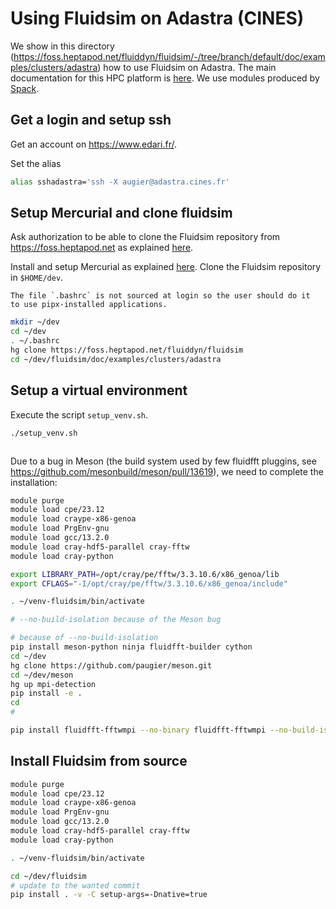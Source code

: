 # Using Fluidsim on Adastra (CINES)

We show in this directory
(<https://foss.heptapod.net/fluiddyn/fluidsim/-/tree/branch/default/doc/examples/clusters/adastra>)
how to use Fluidsim on Adastra. The main documentation for this HPC platform is
[here](https://dci.dci-gitlab.cines.fr/webextranet/index.html). We use modules produced
by [Spack](https://spack.io/).

## Get a login and setup ssh

Get an account on <https://www.edari.fr/>.

Set the alias

```sh
alias sshadastra='ssh -X augier@adastra.cines.fr'
```

## Setup Mercurial and clone fluidsim

Ask authorization to be able to clone the Fluidsim repository from
<https://foss.heptapod.net> as explained
[here](https://dci.dci-gitlab.cines.fr/webextranet/data_storage_and_transfers/index.html#authorizing-an-outbound-connection).

Install and setup Mercurial as explained
[here](https://fluidhowto.readthedocs.io/en/latest/mercurial/install-setup.html). Clone
the Fluidsim repository in `$HOME/dev`.

```{warning}
The file `.bashrc` is not sourced at login so the user should do it
to use pipx-installed applications.
```

```sh
mkdir ~/dev
cd ~/dev
. ~/.bashrc
hg clone https://foss.heptapod.net/fluiddyn/fluidsim
cd ~/dev/fluidsim/doc/examples/clusters/adastra

```

## Setup a virtual environment

Execute the script `setup_venv.sh`.

```sh
./setup_venv.sh
```

```{literalinclude} ./setup_venv.sh
```

Due to a bug in Meson (the build system used by few fluidfft pluggins, see
https://github.com/mesonbuild/meson/pull/13619), we need to complete the installation:

```sh
module purge
module load cpe/23.12
module load craype-x86-genoa
module load PrgEnv-gnu
module load gcc/13.2.0
module load cray-hdf5-parallel cray-fftw
module load cray-python

export LIBRARY_PATH=/opt/cray/pe/fftw/3.3.10.6/x86_genoa/lib
export CFLAGS="-I/opt/cray/pe/fftw/3.3.10.6/x86_genoa/include"

. ~/venv-fluidsim/bin/activate

# --no-build-isolation because of the Meson bug

# because of --no-build-isolation
pip install meson-python ninja fluidfft-builder cython
cd ~/dev
hg clone https://github.com/paugier/meson.git
cd ~/dev/meson
hg up mpi-detection
pip install -e .
cd
#

pip install fluidfft-fftwmpi --no-binary fluidfft-fftwmpi --no-build-isolation --force-reinstall --no-cache-dir --no-deps -v
```

## Install Fluidsim from source

```sh
module purge
module load cpe/23.12
module load craype-x86-genoa
module load PrgEnv-gnu
module load gcc/13.2.0
module load cray-hdf5-parallel cray-fftw
module load cray-python

. ~/venv-fluidsim/bin/activate

cd ~/dev/fluidsim
# update to the wanted commit
pip install . -v -C setup-args=-Dnative=true
```
